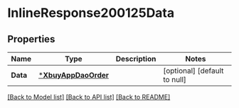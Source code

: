 # InlineResponse200125Data

## Properties
Name | Type | Description | Notes
------------ | ------------- | ------------- | -------------
**Data** | [***XbuyAppDaoOrder**](xbuy.app.dao.Order.md) |  | [optional] [default to null]

[[Back to Model list]](../README.md#documentation-for-models) [[Back to API list]](../README.md#documentation-for-api-endpoints) [[Back to README]](../README.md)

